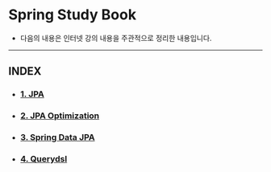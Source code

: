 # Spring Study Book

* 다음의 내용은 인터넷 강의 내용을 주관적으로 정리한 내용입니다. 

---

## INDEX
 * ### [1. JPA](JPA/README.md) 
 * ### [2. JPA Optimization](Optimization/README.md)
 * ### [3. Spring Data JPA](SpringDataJPA/README.md)
 * ### [4. Querydsl](Querydsl/README.md)
